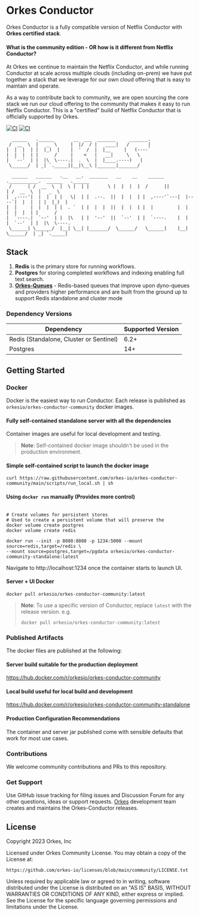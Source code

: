 # Orkes Conductor
Orkes Conductor is a fully compatible version of Netflix Conductor with **Orkes certified stack**.
#### What is the community edition - OR how is it different from Netflix Conductor?
At Orkes we continue to maintain the Netflix Conductor, and while running Conductor at scale across multiple clouds (including on-prem) we have put together a stack that we leverage for our own cloud offering that is easy to maintain and operate.

As a way to contribute back to community, we are open sourcing the core stack we run our cloud offering to the community that makes it easy to run Netflix Conductor. This is a "certified" build of Netflix Conductor that is officially supported by Orkes.


[![CI](https://github.com/orkes-io/orkes-conductor-community/actions/workflows/ci.yaml/badge.svg)](https://github.com/orkes-io/orkes-conductor-community/actions/workflows/ci.yaml)
[![CI](https://img.shields.io/badge/license-orkes%20community%20license-green)](https://github.com/orkes-io/licenses/blob/main/community/LICENSE.txt)


```
  ______   .______       __  ___  _______     _______.
 /  __  \  |   _  \     |  |/  / |   ____|   /       |
|  |  |  | |  |_)  |    |  '  /  |  |__     |   (----`
|  |  |  | |      /     |    <   |   __|     \   \    
|  `--'  | |  |\  \----.|  .  \  |  |____.----)   |   
 \______/  | _| `._____||__|\__\ |_______|_______/    
                                                      
  ______   ______   .__   __.  _______   __    __    ______ .___________.  ______   .______      
 /      | /  __  \  |  \ |  | |       \ |  |  |  |  /      ||           | /  __  \  |   _  \     
|  ,----'|  |  |  | |   \|  | |  .--.  ||  |  |  | |  ,----'`---|  |----`|  |  |  | |  |_)  |    
|  |     |  |  |  | |  . `  | |  |  |  ||  |  |  | |  |         |  |     |  |  |  | |      /     
|  `----.|  `--'  | |  |\   | |  '--'  ||  `--'  | |  `----.    |  |     |  `--'  | |  |\  \----.
 \______| \______/  |__| \__| |_______/  \______/   \______|    |__|      \______/  | _| `._____| 
```

## Stack
1. **Redis** is the primary store for running workflows.
2. **Postgres** for storing completed workflows and indexing enabling full text search.
3. **[Orkes-Queues](https://github.com/orkes-io/orkes-queues)** - Redis-based queues that improve upon dyno-queues and providers higher performance and are built from the ground up to support Redis standalone and cluster mode
### Dependency Versions

| Dependency                              | Supported Version |
|-----------------------------------------|-------------------|
| Redis (Standalone, Cluster or Sentinel) | 6.2+              |
| Postgres                                | 14+               |

## Getting Started
### Docker
Docker is the easiest way to run Conductor.  Each release is published as `orkesio/orkes-conductor-community` docker images.

#### Fully self-contained standalone server with all the dependencies
Container images are useful for local development and testing.  
>**Note**: Self-contained docker image shouldn't be used in the production environment.

#### Simple self-contained script to launch the docker image
```shell
curl https://raw.githubusercontent.com/orkes-io/orkes-conductor-community/main/scripts/run_local.sh | sh
```
#### Using `docker run` manually (Provides more control)
```shell

# Create volumes for persistent stores
# Used to create a persistent volume that will preserve the 
docker volume create postgres
docker volume create redis

docker run --init -p 8080:8080 -p 1234:5000 --mount source=redis,target=/redis \
--mount source=postgres,target=/pgdata orkesio/orkes-conductor-community-standalone:latest
```
Navigate to http://localhost:1234 once the container starts to launch UI.

#### Server + UI Docker
```shell
docker pull orkesio/orkes-conductor-community:latest
```
>**Note**: To use a specific version of Conductor, replace `latest` with the release version.
> e.g. 
> 
> ```docker pull orkesio/orkes-conductor-community:latest```

### Published Artifacts

The docker files are published at the following:
#### Server build suitable for the production deployment 
https://hub.docker.com/r/orkesio/orkes-conductor-community

#### Local build useful for local build and development
https://hub.docker.com/r/orkesio/orkes-conductor-community-standalone

#### Production Configuration Recommendations
The container and server jar published come with sensible defaults that work for most use cases.

### Contributions
We welcome community contributions and PRs to this repository.

### Get Support 
Use GitHub issue tracking for filing issues and Discussion Forum for any other questions, ideas or support requests.
[Orkes](http://orkes.io) development team creates and maintains the Orkes-Conductor releases.

## License
Copyright 2023 Orkes, Inc

Licensed under Orkes Community License.  You may obtain a copy of the License at:
```
https://github.com/orkes-io/licenses/blob/main/community/LICENSE.txt
```
Unless required by applicable law or agreed to in writing, software distributed under the License is distributed on an "AS IS" BASIS, WITHOUT WARRANTIES OR CONDITIONS OF ANY KIND, either express or implied. See the License for the specific language governing permissions and limitations under the License.
